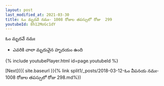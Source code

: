 ```yaml
---
layout: post
last_modified_at: 2021-03-30
title: ఓం మృదవే నమః- 1008 రోజుల తపస్సులో రోజు  299
youtubeId: 8h12MoGc1dY
---
```

 
 
 ఓం మృదవే నమః  
 
 -  ఎవరికి చాలా మృదువైన హృదయం ఉంది 
 
  
 
  
 
 
 
 
 
 


{% include youtubePlayer.html id=page.youtubeId %}
 
[Next]({{ site.baseurl }}{% link  split1/_posts/2018-03-12-ఓం వీపనయ నమః- 1008 రోజుల తపస్సులో రోజు  298.md%})
 
